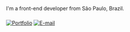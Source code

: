 
<p align="left">I'm a front-end developer from São Paulo, Brazil.</p>

###

<div>
  <a href="https://isabellaterano.vercel.app" target="_blank"><img src="https://img.shields.io/badge/Portfólio-%23262626.svg?&style=flat-square&logo=dependabot&logoColor=white" alt="Portfolio"></a>
  <a href="mailto:isabellaiterano@gmail.com" target="_blank"><img src="https://img.shields.io/badge/-Gmail-c14438?style=flat-square&logo=Gmail&logoColor=white&linkmailto:isabellaiterano@gmail.com" alt="E-mail"></a>
</div>
  
###






